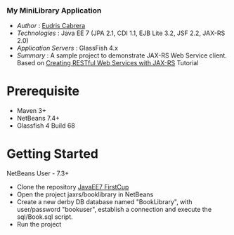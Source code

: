 ### My MiniLibrary Application

* *Author* : [Eudris Cabrera](https://github.com/ecabrerar)
* *Technologies* : Java EE 7 (JPA 2.1, CDI 1.1, EJB Lite 3.2, JSF 2.2, JAX-RS 2.0)
* *Application Servers* : GlassFish 4.x
* *Summary* : A sample project to demonstrate JAX-RS Web Service client. Based on                                   [Creating RESTful Web Services with JAX-RS](http://www.developer.com/java/creating-restful-web-services-with-jax-rs.html)    Tutorial


Prerequisite 
============
* Maven 3+  
* NetBeans 7.4+
* Glassfish 4 Build 68

Getting Started
===============

NetBeans User - 7.3+
* Clone the repository [JavaEE7 FirstCup](https://github.com/ecabrerar/javaee7-firstcup)
* Open the project jaxrs/booklibrary in NetBeans 
* Create a new derby DB database named "BookLibrary", with user/password "bookuser", establish a connection and execute the sql/Book.sql script.
* Run the project

